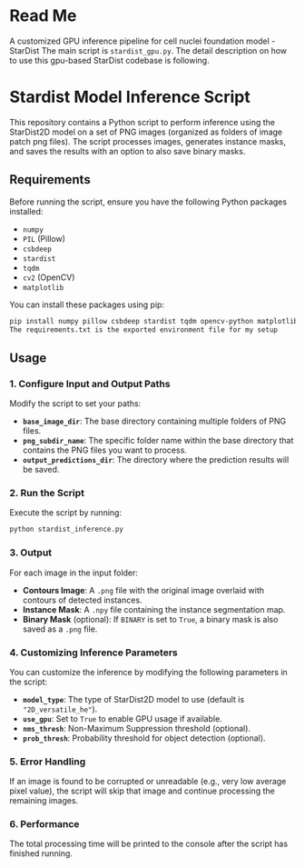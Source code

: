 # Read Me
A customized GPU inference pipeline for cell nuclei foundation model - StarDist
The main script is `stardist_gpu.py`. The detail description on how to use this gpu-based StarDist codebase is following.


# Stardist Model Inference Script
This repository contains a Python script to perform inference using the StarDist2D model on a set of PNG images (organized as folders of image patch png files). The script processes images, generates instance masks, and saves the results with an option to also save binary masks.

## Requirements
Before running the script, ensure you have the following Python packages installed:
- `numpy`
- `PIL` (Pillow)
- `csbdeep`
- `stardist`
- `tqdm`
- `cv2` (OpenCV)
- `matplotlib`

You can install these packages using pip:
```bash
pip install numpy pillow csbdeep stardist tqdm opencv-python matplotlib
The requirements.txt is the exported environment file for my setup
```

## Usage

### 1. Configure Input and Output Paths
Modify the script to set your paths:
- **`base_image_dir`**: The base directory containing multiple folders of PNG files.
- **`png_subdir_name`**: The specific folder name within the base directory that contains the PNG files you want to process.
- **`output_predictions_dir`**: The directory where the prediction results will be saved.

### 2. Run the Script

Execute the script by running:

```bash
python stardist_inference.py
```

### 3. Output

For each image in the input folder:
- **Contours Image**: A `.png` file with the original image overlaid with contours of detected instances.
- **Instance Mask**: A `.npy` file containing the instance segmentation map.
- **Binary Mask** (optional): If `BINARY` is set to `True`, a binary mask is also saved as a `.png` file.

### 4. Customizing Inference Parameters

You can customize the inference by modifying the following parameters in the script:
- **`model_type`**: The type of StarDist2D model to use (default is `"2D_versatile_he"`).
- **`use_gpu`**: Set to `True` to enable GPU usage if available.
- **`nms_thresh`**: Non-Maximum Suppression threshold (optional).
- **`prob_thresh`**: Probability threshold for object detection (optional).

### 5. Error Handling

If an image is found to be corrupted or unreadable (e.g., very low average pixel value), the script will skip that image and continue processing the remaining images.

### 6. Performance

The total processing time will be printed to the console after the script has finished running.
```
